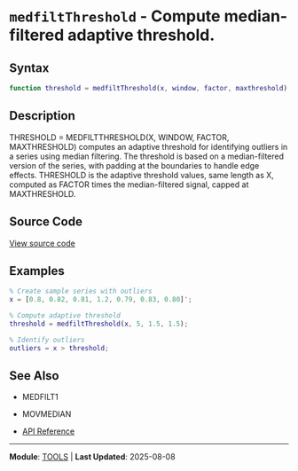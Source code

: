 # `medfiltThreshold` - Compute median-filtered adaptive threshold.

## Syntax

```matlab
function threshold = medfiltThreshold(x, window, factor, maxthreshold)
```

## Description

THRESHOLD = MEDFILTTHRESHOLD(X, WINDOW, FACTOR, MAXTHRESHOLD) computes an adaptive threshold for identifying outliers in a series using median filtering. The threshold is based on a median-filtered version of the series, with padding at the boundaries to handle edge effects. THRESHOLD is the adaptive threshold values, same length as X, computed as FACTOR times the median-filtered signal, capped at MAXTHRESHOLD.

## Source Code

[View source code](https://github.com/BSICoS/biosigmat/tree/main/src/tools/medfiltThreshold.m)

## Examples

```matlab
% Create sample series with outliers
x = [0.8, 0.82, 0.81, 1.2, 0.79, 0.83, 0.80]';

% Compute adaptive threshold
threshold = medfiltThreshold(x, 5, 1.5, 1.5);

% Identify outliers
outliers = x > threshold;
```

## See Also

- MEDFILT1
- MOVMEDIAN

- [API Reference](../README.md)

---

**Module**: [TOOLS](README.md) | **Last Updated**: 2025-08-08
